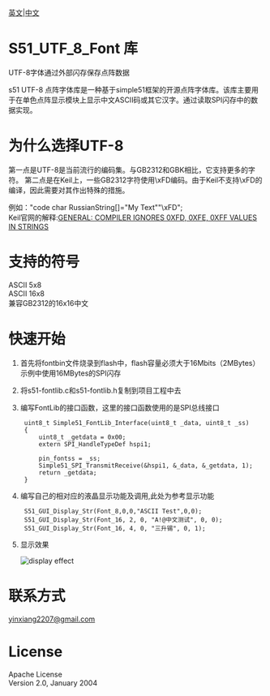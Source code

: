 [英文](README.md)|[中文](README-zh.md)
# S51_UTF_8_Font 库
UTF-8字体通过外部闪存保存点阵数据  

s51 UTF-8 点阵字体库是一种基于simple51框架的开源点阵字体库。该库主要用于在单色点阵显示模块上显示中文ASCII码或其它汉字。通过读取SPI闪存中的数据实现。


# 为什么选择UTF-8
第一点是UTF-8是当前流行的编码集。与GB2312和GBK相比，它支持更多的字符。 
第二点是在Keil上，一些GB2312字符使用\xFD编码。由于Keil不支持\xFD的编译，因此需要对其作出特殊的措施。

例如："code char RussianString[]="My Text""\xFD";  
Keil官网的解释:[GENERAL: COMPILER IGNORES 0XFD, 0XFE, 0XFF VALUES IN STRINGS](http://www.keil.com/support/docs/2618.htm)  

# 支持的符号
ASCII 5x8  
ASCII 16x8  
兼容GB2312的16x16中文  
 
# 快速开始

1. 首先将fontbin文件烧录到flash中，flash容量必须大于16Mbits（2MBytes）
示例中使用16MBytes的SPI闪存

2. 将s51-fontlib.c和s51-fontlib.h复制到项目工程中去 

3. 编写FontLib的接口函数，这里的接口函数使用的是SPI总线接口  
   
        uint8_t Simple51_FontLib_Interface(uint8_t _data, uint8_t _ss) 
        {
            uint8_t _getdata = 0x00;
            extern SPI_HandleTypeDef hspi1;

            pin_fontss = _ss;
            Simple51_SPI_TransmitReceive(&hspi1, &_data, &_getdata, 1);
            return _getdata;
        } 

4. 编写自己的相对应的液晶显示功能及调用,此处为参考显示功能  

        S51_GUI_Display_Str(Font_8,0,0,"ASCII Test",0,0);
        S51_GUI_Display_Str(Font_16, 2, 0, "A!@中文测试", 0, 0);
        S51_GUI_Display_Str(Font_16, 4, 0, "三升锡", 0, 1);

5. 显示效果

    ![display effect](Resources/Snipaste_1.png)

# 联系方式 

yinxiang2207@gmail.com

# License

Apache License  
Version 2.0, January 2004

